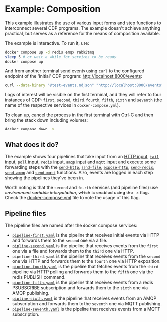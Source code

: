 # Example: Composition

This example illustrates the use of various input forms and step
functions to interconnect several CDP programs. The example doesn't
achieve anything practical, but serves as a reference for the means of
composition available.

The example is interactive. To run it, use:

```bash
docker compose up -d redis emqx rabbitmq
sleep 5 # or wait a while for services to be ready
docker compose up
```

And from another terminal send events using `curl` to the configured
endpoint of the 'initial' CDP program: <http://localhost:8000/events>:

```bash
curl --data-binary "@test-events.ndjson" "http://localhost:8000/events"
```

Logs of interest will be visible on the first terminal, and they will
refer to four instances of CDP: `first`, `second`, `third`, `fourth`,
`fifth`, `sixth` and `seventh` (the name of the respective services in
`docker-compose.yml`).

To clean up, cancel the process in the first terminal with Ctrl-C and
then bring the stack down including volumes:

```bash
docker compose down -v
```

## What does it do?

The example shows four pipelines that take input from an [HTTP
input](/../../#http), [`tail` input](/../../#tail), [`poll`
input](/../../#poll), [`redis` input](/../../#redis), [`amqp`
input](/../../#amqp) and [`mqtt` input](/../../#mqtt) and execute some
forwarding steps with the [`send-http`](/../../#send-http),
[`send-file`](/../../#send-file),
[`expose-http`](/../../#expose-http),
[`send-redis`](/../../#send-redis), [`send-amqp`](/../../#send-amqp)
and [`send-mqtt`](/../../#send-mqtt) functions. Also, events are
logged in each step showing the pipelines they've been in.

Worth noting is that the `second` and `fourth` services (and pipeline
files) use _environment variable interpolation_, which is enabled
using the `-e` flag. Check the
[docker-compose.yml](docker-compose.yml) file to note the usage of
this flag.

## Pipeline files

The pipeline files are named after the docker compose services:

- [`pipeline-first.yaml`](pipeline-first.yaml) is the pipeline
  that receives initial events via HTTP and forwards them to the
  `second` one via a file.
- [`pipline-second.yaml`](pipeline-second.yaml) is the pipeline that
  receives events from the `first` one via a file and forwards them
  to the `third` one via HTTP.
- [`pipeline-third.yaml`](pipeline-third.yaml) is the pipeline that
  receives events from the `second` one via HTTP and forwards them to
  the `fourth` one via HTTP exposition.
- [`pipeline-fourth.yaml`](pipeline-fourth.yaml) is the pipeline that
  fetches events from the `third` pipeline via HTTP polling and
  forwards them to the `fifth` one via the redis PUBLISH command.
- [`pipeline-fifth.yaml`](pipeline-fifth.yaml) is the pipeline that
  receives events from a redis PSUBSCRIBE subscription and forwards
  them to the `sixth` one via AMQP publishing.
- [`pipline-sixth.yaml`](pipeline-sixth.yaml) is the pipeline that
  receives events from an AMQP subscription and forwards them to the
  `seventh` one via MQTT publishing.
- [`pipeline-seventh.yaml`](pipeline-seventh.yaml) is the pipeline
  that receives events from a MQTT subscription.
